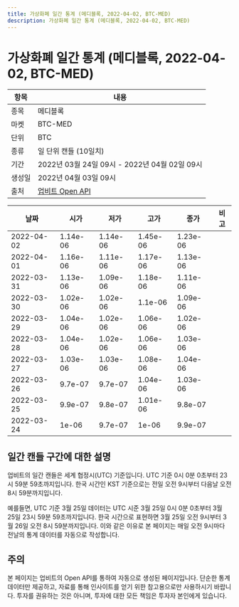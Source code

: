 ```yaml
---
title: 가상화폐 일간 통계 (메디블록, 2022-04-02, BTC-MED)
description: 가상화폐 일간 통계 (메디블록, 2022-04-02, BTC-MED)
---
```



가상화폐 일간 통계 (메디블록, 2022-04-02, BTC-MED)
===

|항목|내용|
|--|--|
|종목|메디블록|
|마켓|BTC-MED|
|단위|BTC|
|종류|일 단위 캔들 (10일치)|
|기간|2022년 03월 24일 09시 - 2022년 04월 02일 09시|
|생성일|2022년 04월 03일 09시|
|출처|[업비트 Open API](https://docs.upbit.com)|


|날짜|시가|저가|고가|종가|비고|
|--|--|--|--|--|--|
|2022-04-02|1.14e-06|1.14e-06|1.45e-06|1.23e-06|    |
|2022-04-01|1.16e-06|1.11e-06|1.17e-06|1.13e-06|    |
|2022-03-31|1.13e-06|1.09e-06|1.18e-06|1.11e-06|    |
|2022-03-30|1.02e-06|1.02e-06|1.1e-06|1.09e-06|    |
|2022-03-29|1.04e-06|1.02e-06|1.06e-06|1.02e-06|    |
|2022-03-28|1.04e-06|1.02e-06|1.06e-06|1.03e-06|    |
|2022-03-27|1.03e-06|1.03e-06|1.08e-06|1.04e-06|    |
|2022-03-26|9.7e-07|9.7e-07|1.04e-06|1.03e-06|    |
|2022-03-25|9.9e-07|9.8e-07|1.01e-06|9.8e-07|    |
|2022-03-24|1e-06|9.7e-07|1e-06|9.9e-07|    |


일간 캔들 구간에 대한 설명
---


업비트의 일간 캔들은 세계 협정시(UTC) 기준입니다. 
UTC 기준 0시 0분 0초부터 23시 59분 59초까지입니다. 
한국 시간인 KST 기준으로는 전일 오전 9시부터 다음날 오전 8시 59분까지입니다. 


예를들면, UTC 기준 3월 25일 데이터는 UTC 시준 3월 25일 0시 0분 0초부터 3월 25일 23시 59분 59초까지입니다. 
한국 시간으로 표현하면 3월 25일 오전 9시부터 3월 26일 오전 8시 59분까지입니다. 
이와 같은 이유로 본 페이지는 매일 오전 9시마다 전날의 통계 데이터를 자동으로 작성합니다. 


주의
---


본 페이지는 업비트의 Open API를 통하여 자동으로 생성된 페이지입니다. 
단순한 통계 데이터만 제공하고, 자료를 통해 인사이트를 얻기 위한 참고용으로만 사용하시기 바랍니다. 
투자를 권유하는 것은 아니며, 투자에 대한 모든 책임은 투자자 본인에게 있습니다. 
